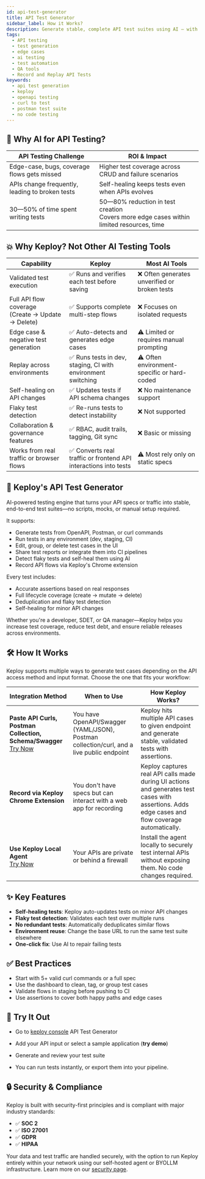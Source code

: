 ```yaml
---
id: api-test-generator
title: API Test Generator
sidebar_label: How it Works?
description: Generate stable, complete API test suites using AI — with zero manual scripting.
tags:
  - API testing
  - test generation
  - edge cases
  - ai testing
  - test automation
  - QA tools
  - Record and Replay API Tests
keywords:
  - api test generation
  - keploy
  - openapi testing
  - curl to test
  - postman test suite
  - no code testing
---
```


## 🤖 Why AI for API Testing?

| API Testing Challenge                           | ROI & Impact                                                                                  |
| ----------------------------------------------- | --------------------------------------------------------------------------------------------- |
| Edge-case, bugs, coverage flows gets missed     | Higher test coverage across CRUD and failure scenarios                                        |
| APIs change frequently, leading to broken tests | Self-healing keeps tests even when APIs evolves                                               |
| 30—50% of time spent writing tests              | 50—80% reduction in test creation <br/> Covers more edge cases within limited resources, time |

## 💥 Why Keploy? Not Other AI Testing Tools

| Capability                                             | Keploy                                                           | Most AI Tools                                 |
| ------------------------------------------------------ | ---------------------------------------------------------------- | --------------------------------------------- |
| Validated test execution                               | ✅ Runs and verifies each test before saving                     | ❌ Often generates unverified or broken tests |
| Full API flow coverage<br/> (Create → Update → Delete) | ✅ Supports complete multi-step flows                            | ❌ Focuses on isolated requests               |
| Edge case & negative test generation                   | ✅ Auto-detects and generates edge cases                         | ⚠️ Limited or requires manual prompting       |
| Replay across environments                             | ✅ Runs tests in dev, staging, CI with environment switching     | ⚠️ Often environment-specific or hard-coded   |
| Self-healing on API changes                            | ✅ Updates tests if API schema changes                           | ❌ No maintenance support                     |
| Flaky test detection                                   | ✅ Re-runs tests to detect instability                           | ❌ Not supported                              |
| Collaboration & governance features                    | ✅ RBAC, audit trails, tagging, Git sync                         | ❌ Basic or missing                           |
| Works from real traffic or browser flows               | ✅ Converts real traffic or frontend API interactions into tests | ⚠️ Most rely only on static specs             |

## 🚀 Keploy's API Test Generator

AI-powered testing engine that turns your API specs or traffic into stable, end-to-end test suites—no scripts, mocks, or manual setup required.

It supports:

- Generate tests from OpenAPI, Postman, or curl commands
- Run tests in any environment (dev, staging, CI)
- Edit, group, or delete test cases in the UI
- Share test reports or integrate them into CI pipelines
- Detect flaky tests and self-heal them using AI
- Record API flows via Keploy's Chrome extension

Every test includes:

- Accurate assertions based on real responses
- Full lifecycle coverage (create → mutate → delete)
- Deduplication and flaky test detection
- Self-healing for minor API changes

Whether you're a developer, SDET, or QA manager—Keploy helps you increase test coverage, reduce test debt, and ensure reliable releases across environments.

## 🛠️ How It Works

Keploy supports multiple ways to generate test cases depending on the API access method and input format. Choose the one that fits your workflow:

| Integration Method                                                                                                      | When to Use                                                                               | How Keploy Works?                                                                                                                                |
| ----------------------------------------------------------------------------------------------------------------------- | ----------------------------------------------------------------------------------------- | ------------------------------------------------------------------------------------------------------------------------------------------------ |
| **Paste API Curls, Postman Collection, Schema/Swagger**<br/>[Try Now](/docs/running-keploy/generate-api-tests-using-ai) | You have OpenAPI/Swagger (YAML/JSON), Postman collection/curl, and a live public endpoint | Keploy hits multiple API cases to given endpoint and generate stable, validated tests with assertions.                                           |
| **Record via Keploy Chrome Extension**<br/>                                                                             | You don't have specs but can interact with a web app for recording                        | Keploy captures real API calls made during UI actions and generates test cases with assertions. Adds edge cases and flow coverage automatically. |
| **Use Keploy Local Agent** <br/>[Try Now](/docs/running-keploy/generate-api-tests-using-ai)                             | Your APIs are private or behind a firewall                                                | Install the agent locally to securely test internal APIs without exposing them. No code changes required.                                        |

## ✨ Key Features

- **Self-healing tests**: Keploy auto-updates tests on minor API changes
- **Flaky test detection**: Validates each test over multiple runs
- **No redundant tests**: Automatically deduplicates similar flows
- **Environment reuse**: Change the base URL to run the same test suite elsewhere
- **One-click fix**: Use AI to repair failing tests

## ✅ Best Practices

- Start with 5+ valid curl commands or a full spec
- Use the dashboard to clean, tag, or group test cases
- Validate flows in staging before pushing to CI
- Use assertions to cover both happy paths and edge cases

## 🚀 Try It Out

- Go to [keploy console](https://app.keploy.io/api-testing/generate) API Test Generator

- Add your API input or select a sample application (**try demo**)

- Generate and review your test suite

- You can run tests instantly, or export them into your pipeline.

## 🔒 Security & Compliance

Keploy is built with security-first principles and is compliant with major industry standards:

- ✅ **SOC 2**
- ✅ **ISO 27001**
- ✅ **GDPR**
- ✅ **HIPAA**

Your data and test traffic are handled securely, with the option to run Keploy entirely within your network using our self-hosted agent or BYOLLM infrastructure. Learn more on our [security page](https://keploy.io/security).
